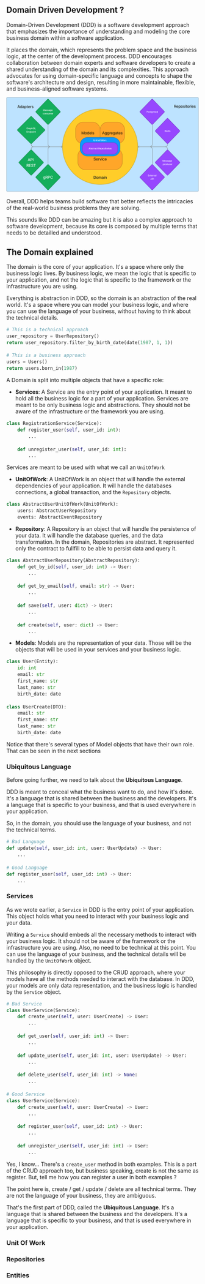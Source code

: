 ## Domain Driven Development ?

Domain-Driven Development (DDD) is a software development approach that emphasizes the importance of understanding and modeling the core business domain within a software application.

It places the domain, which represents the problem space and the business logic, at the center of the development process. DDD encourages collaboration between domain experts and software developers to create a shared understanding of the domain and its complexities. This approach advocates for using domain-specific language and concepts to shape the software's architecture and design, resulting in more maintainable, flexible, and business-aligned software systems.

![Domain Driven Development Schema](assets/ddd-schema.png)

Overall, DDD helps teams build software that better reflects the intricacies of the real-world business problems they are solving.

This sounds like DDD can be amazing but it is also a complex approach to software development, because its core is composed by multiple terms that needs to be detailled and understood.

## The Domain explained

The domain is the core of your application.
It's a space where only the business logic lives. By business logic, we mean the logic that is specific to your application, and not the logic that is specific to the framework or the infrastructure you are using.

Everything is abstraction in DDD, so the domain is an abstraction of the real world.
It's a space where you can model your business logic, and where you can use the language of your business, without having to think about the technical details.

```python
# This is a technical approach
user_repository = UserRepository()
return user_repository.filter_by_birth_date(date(1987, 1, 1))

# This is a business approach
users = Users()
return users.born_in(1987)
```

A Domain is split into multiple objects that have a specific role:

- **Services**: A Service are the entry point of your application. It meant to hold all the business logic for a part of your application.
Services are meant to be only business logic and abstractions. They should not be aware of the infrastructure or the framework you are using.

```python
class RegistrationService(Service):
    def register_user(self, user_id: int):
        ...

    def unregister_user(self, user_id: int):
        ...
```

Services are meant to be used with what we call an `UnitOfWork`

- **UnitOfWork**: A UnitOfWork is an object that will handle the external dependencies of your application. It will handle the databases connections, a global transaction, and the `Repository` objects.

```python
class AbstractUserUnitOfWork(UnitOfWork):
    users: AbstractUserRepository
    events: AbstractEventRepository
```

- **Repository**: A Repository is an object that will handle the persistence of your data. It will handle the database queries, and the data transformation.
In the domain, Repositories are abstract. It represented only the contract to fullfill to be able to persist data and query it.

```python
class AbstractUserRepository(AbstractRepository):
    def get_by_id(self, user_id: int) -> User:
        ...

    def get_by_email(self, email: str) -> User:
        ...
    
    def save(self, user: dict) -> User:
        ...

    def create(self, user: dict) -> User:
        ...
```

- **Models**: Models are the representation of your data. Those will be the objects that will be used in your services and your business logic.

```python
class User(Entity):
    id: int
    email: str
    first_name: str
    last_name: str
    birth_date: date

class UserCreate(DTO):
    email: str
    first_name: str
    last_name: str
    birth_date: date
```

Notice that there's several types of Model objects that have their own role. That can be seen in the next sections

### Ubiquitous Language

Before going further, we need to talk about the **Ubiquitous Language**.

DDD is meant to conceal what the business want to do, and how it's done.
It's a language that is shared between the business and the developers.
It's a language that is specific to your business, and that is used everywhere in your application.

So, in the domain, you should use the language of your business, and not the technical terms.

```python
# Bad Language
def update(self, user_id: int, user: UserUpdate) -> User:
    ...

# Good Language
def register_user(self, user_id: int) -> User:
    ...

```

### Services

As we wrote earlier, a `Service` in DDD is the entry point of your application. This object holds what you need to interact with your business logic and your data.

Writing a `Service` should embeds all the necessary methods to interact with your business logic. It should not be aware of the framework or the infrastructure you are using.
Also, no need to be technical at this point. You can use the language of your business, and the technical details will be handled by the `UnitOfWork` object.

This philosophy is directly opposed to the CRUD approach, where your models have all the methods needed to interact with the database.
In DDD, your models are only data representation, and the business logic is handled by the `Service` object.

```python
# Bad Service
class UserService(Service):
    def create_user(self, user: UserCreate) -> User:
        ...

    def get_user(self, user_id: int) -> User:
        ...

    def update_user(self, user_id: int, user: UserUpdate) -> User:
        ...

    def delete_user(self, user_id: int) -> None:
        ...

# Good Service
class UserService(Service):
    def create_user(self, user: UserCreate) -> User:
        ...

    def register_user(self, user_id: int) -> User:
        ...

    def unregister_user(self, user_id: int) -> User:
        ...
```

Yes, I know... There's a `create_user` method in both examples. This is a part of the CRUD approach too, but business speaking, create is not the same as register.
But, tell me how you can register a user in both examples ?

The point here is, create / get / update / delete are all technical terms. They are not the language of your business, they are ambiguous.

That's the first part of DDD, called the **Ubiquitous Language**. It's a language that is shared between the business and the developers. It's a language that is specific to your business, and that is used everywhere in your application.

### Unit Of Work

### Repositories

### Entities
